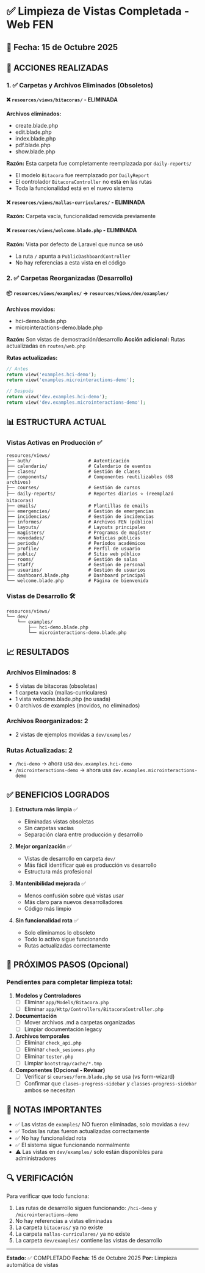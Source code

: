 # ✅ Limpieza de Vistas Completada - Web FEN

## 📅 Fecha: 15 de Octubre 2025

## 🎯 ACCIONES REALIZADAS

### 1. ✅ Carpetas y Archivos Eliminados (Obsoletos)

#### ❌ `resources/views/bitacoras/` - ELIMINADA
**Archivos eliminados:**
- create.blade.php
- edit.blade.php
- index.blade.php
- pdf.blade.php
- show.blade.php

**Razón:** Esta carpeta fue completamente reemplazada por `daily-reports/`
- El modelo `Bitacora` fue reemplazado por `DailyReport`
- El controlador `BitacoraController` no está en las rutas
- Toda la funcionalidad está en el nuevo sistema

#### ❌ `resources/views/mallas-curriculares/` - ELIMINADA
**Razón:** Carpeta vacía, funcionalidad removida previamente

#### ❌ `resources/views/welcome.blade.php` - ELIMINADA
**Razón:** Vista por defecto de Laravel que nunca se usó
- La ruta `/` apunta a `PublicDashboardController`
- No hay referencias a esta vista en el código

### 2. ✅ Carpetas Reorganizadas (Desarrollo)

#### 📦 `resources/views/examples/` → `resources/views/dev/examples/`
**Archivos movidos:**
- hci-demo.blade.php
- microinteractions-demo.blade.php

**Razón:** Son vistas de demostración/desarrollo
**Acción adicional:** Rutas actualizadas en `routes/web.php`

**Rutas actualizadas:**
```php
// Antes
return view('examples.hci-demo');
return view('examples.microinteractions-demo');

// Después
return view('dev.examples.hci-demo');
return view('dev.examples.microinteractions-demo');
```

## 📊 ESTRUCTURA ACTUAL

### Vistas Activas en Producción ✅
```
resources/views/
├── auth/                     # Autenticación
├── calendario/               # Calendario de eventos
├── clases/                   # Gestión de clases
├── components/               # Componentes reutilizables (68 archivos)
├── courses/                  # Gestión de cursos
├── daily-reports/            # Reportes diarios ⭐ (reemplazó bitacoras)
├── emails/                   # Plantillas de emails
├── emergencies/              # Gestión de emergencias
├── incidencias/              # Gestión de incidencias
├── informes/                 # Archivos FEN (público)
├── layouts/                  # Layouts principales
├── magisters/                # Programas de magíster
├── novedades/                # Noticias públicas
├── periods/                  # Períodos académicos
├── profile/                  # Perfil de usuario
├── public/                   # Sitio web público
├── rooms/                    # Gestión de salas
├── staff/                    # Gestión de personal
├── usuarios/                 # Gestión de usuarios
├── dashboard.blade.php       # Dashboard principal
└── welcome.blade.php         # Página de bienvenida
```

### Vistas de Desarrollo 🛠️
```
resources/views/
└── dev/
    └── examples/
        ├── hci-demo.blade.php
        └── microinteractions-demo.blade.php
```

## 📈 RESULTADOS

### Archivos Eliminados: 8
- 5 vistas de bitacoras (obsoletas)
- 1 carpeta vacía (mallas-curriculares)
- 1 vista welcome.blade.php (no usada)
- 0 archivos de examples (movidos, no eliminados)

### Archivos Reorganizados: 2
- 2 vistas de ejemplos movidas a `dev/examples/`

### Rutas Actualizadas: 2
- `/hci-demo` → ahora usa `dev.examples.hci-demo`
- `/microinteractions-demo` → ahora usa `dev.examples.microinteractions-demo`

## ✅ BENEFICIOS LOGRADOS

1. **Estructura más limpia** ✅
   - Eliminadas vistas obsoletas
   - Sin carpetas vacías
   - Separación clara entre producción y desarrollo

2. **Mejor organización** ✅
   - Vistas de desarrollo en carpeta `dev/`
   - Más fácil identificar qué es producción vs desarrollo
   - Estructura más profesional

3. **Mantenibilidad mejorada** ✅
   - Menos confusión sobre qué vistas usar
   - Más claro para nuevos desarrolladores
   - Código más limpio

4. **Sin funcionalidad rota** ✅
   - Solo eliminamos lo obsoleto
   - Todo lo activo sigue funcionando
   - Rutas actualizadas correctamente

## 🎯 PRÓXIMOS PASOS (Opcional)

### Pendientes para completar limpieza total:

1. **Modelos y Controladores**
   - [ ] Eliminar `app/Models/Bitacora.php`
   - [ ] Eliminar `app/Http/Controllers/BitacoraController.php`

2. **Documentación**
   - [ ] Mover archivos .md a carpetas organizadas
   - [ ] Limpiar documentación legacy

3. **Archivos temporales**
   - [ ] Eliminar `check_api.php`
   - [ ] Eliminar `check_sesiones.php`
   - [ ] Eliminar `tester.php`
   - [ ] Limpiar `bootstrap/cache/*.tmp`

4. **Componentes (Opcional - Revisar)**
   - [ ] Verificar si `courses/form.blade.php` se usa (vs form-wizard)
   - [ ] Confirmar que `clases-progress-sidebar` y `classes-progress-sidebar` ambos se necesitan

## 📝 NOTAS IMPORTANTES

- ✅ Las vistas de `examples/` NO fueron eliminadas, solo movidas a `dev/`
- ✅ Todas las rutas fueron actualizadas correctamente
- ✅ No hay funcionalidad rota
- ✅ El sistema sigue funcionando normalmente
- ⚠️ Las vistas en `dev/examples/` solo están disponibles para administradores

## 🔍 VERIFICACIÓN

Para verificar que todo funciona:
1. Las rutas de desarrollo siguen funcionando: `/hci-demo` y `/microinteractions-demo`
2. No hay referencias a vistas eliminadas
3. La carpeta `bitacoras/` ya no existe
4. La carpeta `mallas-curriculares/` ya no existe
5. La carpeta `dev/examples/` contiene las vistas de desarrollo

---

**Estado:** ✅ COMPLETADO
**Fecha:** 15 de Octubre 2025
**Por:** Limpieza automática de vistas

